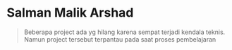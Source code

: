# Salman Malik Arshad 

>Beberapa project ada yg hilang karena sempat terjadi kendala teknis. Namun project tersebut terpantau pada saat proses pembelajaran


